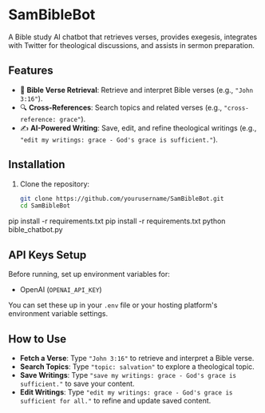 # SamBibleBot
A Bible study AI chatbot that retrieves verses, provides exegesis, integrates with Twitter for theological discussions, and assists in sermon preparation.
## Features
- 📖 **Bible Verse Retrieval**: Retrieve and interpret Bible verses (e.g., `"John 3:16"`).
- 🔍 **Cross-References**: Search topics and related verses (e.g., `"cross-reference: grace"`).
- ✍️ **AI-Powered Writing**: Save, edit, and refine theological writings (e.g., `"edit my writings: grace - God's grace is sufficient."`).

## Installation
1. Clone the repository:
   ```bash
   git clone https://github.com/yourusername/SamBibleBot.git
   cd SamBibleBot
pip install -r requirements.txt
pip install -r requirements.txt
python bible_chatbot.py
## API Keys Setup
Before running, set up environment variables for:
- OpenAI (`OPENAI_API_KEY`)

You can set these up in your `.env` file or your hosting platform's environment variable settings.

## How to Use
- **Fetch a Verse**: Type `"John 3:16"` to retrieve and interpret a Bible verse.
- **Search Topics**: Type `"topic: salvation"` to explore a theological topic.
- **Save Writings**: Type `"save my writings: grace - God's grace is sufficient."` to save your content.
- **Edit Writings**: Type `"edit my writings: grace - God's grace is sufficient for all."` to refine and update saved content.

